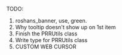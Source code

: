 TODO: <br/>

1. roshans_banner, use, green.
2. Why tooltip doesn't show up on 1st item
3. Finish the PRRUtils class
4. Write type for PRRUtils class
5. CUSTOM WEB CURSOR <br/>
